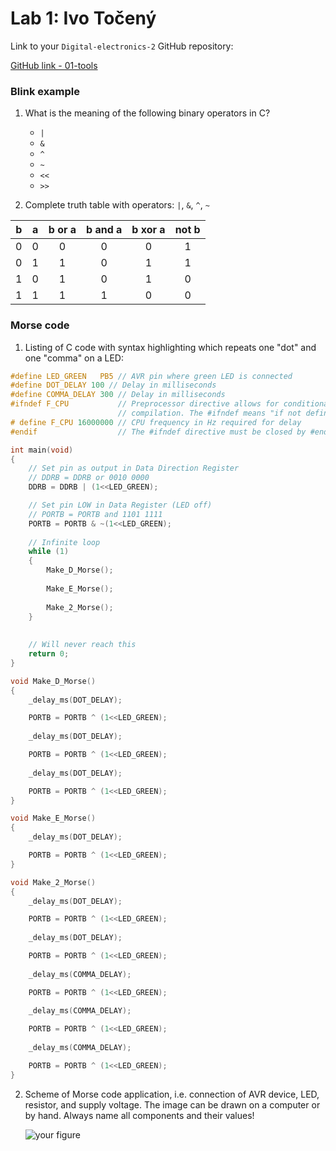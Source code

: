 # Lab 1: Ivo Točený

Link to your `Digital-electronics-2` GitHub repository:

   [GitHub link - 01-tools](https://github.com/...)


### Blink example

1. What is the meaning of the following binary operators in C?
   * `|`
   * `&`
   * `^`
   * `~`
   * `<<`
   * `>>`

2. Complete truth table with operators: `|`, `&`, `^`, `~`

| **b** | **a** |**b or a** | **b and a** | **b xor a** | **not b** |
| :-: | :-: | :-: | :-: | :-: | :-: |
| 0 | 0 | 0 | 0 | 0 | 1 |
| 0 | 1 | 1 | 0 | 1 | 1 |
| 1 | 0 | 1 | 0 | 1 | 0 |
| 1 | 1 | 1 | 1 | 0 | 0 |


### Morse code

1. Listing of C code with syntax highlighting which repeats one "dot" and one "comma" on a LED:

```c
#define LED_GREEN   PB5 // AVR pin where green LED is connected
#define DOT_DELAY 100 // Delay in milliseconds
#define COMMA_DELAY 300 // Delay in milliseconds
#ifndef F_CPU           // Preprocessor directive allows for conditional
                        // compilation. The #ifndef means "if not defined".
# define F_CPU 16000000 // CPU frequency in Hz required for delay
#endif                  // The #ifndef directive must be closed by #endif

int main(void)
{
    // Set pin as output in Data Direction Register
    // DDRB = DDRB or 0010 0000
    DDRB = DDRB | (1<<LED_GREEN);

    // Set pin LOW in Data Register (LED off)
    // PORTB = PORTB and 1101 1111
    PORTB = PORTB & ~(1<<LED_GREEN); 
    
    // Infinite loop
    while (1)
    {
        Make_D_Morse();
        
        Make_E_Morse();
        
        Make_2_Morse();
    }
    
    
    // Will never reach this
    return 0;
}

void Make_D_Morse()
{
    _delay_ms(DOT_DELAY);

    PORTB = PORTB ^ (1<<LED_GREEN);
    
    _delay_ms(DOT_DELAY);

    PORTB = PORTB ^ (1<<LED_GREEN);
    
    _delay_ms(DOT_DELAY);

    PORTB = PORTB ^ (1<<LED_GREEN);
} 

void Make_E_Morse()
{
    _delay_ms(DOT_DELAY);

    PORTB = PORTB ^ (1<<LED_GREEN);
}

void Make_2_Morse()
{
    _delay_ms(DOT_DELAY);

    PORTB = PORTB ^ (1<<LED_GREEN);
    
    _delay_ms(DOT_DELAY);

    PORTB = PORTB ^ (1<<LED_GREEN);
    
    _delay_ms(COMMA_DELAY);

    PORTB = PORTB ^ (1<<LED_GREEN);
    
    _delay_ms(COMMA_DELAY);

    PORTB = PORTB ^ (1<<LED_GREEN);
    
    _delay_ms(COMMA_DELAY);

    PORTB = PORTB ^ (1<<LED_GREEN);
}
```


2. Scheme of Morse code application, i.e. connection of AVR device, LED, resistor, and supply voltage. The image can be drawn on a computer or by hand. Always name all components and their values!

   ![your figure]()